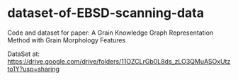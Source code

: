 # dataset-of-EBSD-scanning-data
Code and dataset for paper: A Grain Knowledge Graph Representation Method with Grain Morphology Features

DataSet at: https://drive.google.com/drive/folders/11OZCLrGb0L8ds_zLO3QMuASOxUtzto1Y?usp=sharing
